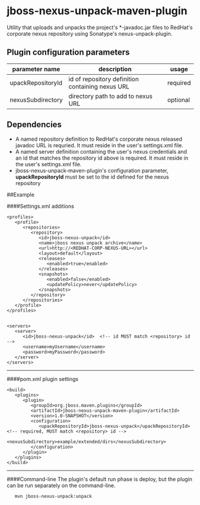 # jboss-nexus-unpack-maven-plugin
Utility that uploads and unpacks the project's *-javadoc.jar files to RedHat's corporate nexus repository using Sonatype's nexus-unpack-plugin.

## Plugin configuration parameters
   parameter name | description | usage
   ---------------|-------------|------
   upackRepositoryId | id of repository definition containing nexus URL | required
   nexusSubdirectory | directory path to add to nexus URL | optional

## Dependencies
* A named repository definition to RedHat's corporate nexus released javadoc URL is requried.
  It must reside in the user's settings.xml file.
* A named server definition containing the user's nexus credentials and an id that matches the
  repository id above is required.  It must reside in the user's settings.xml file.
* jboss-nexus-unpack-maven-plugin's configuration parameter, **upackRepositoryId** must be set to the
  id defined for the nexus repository
  
  
##Example


####Settings.xml additions

    <profiles>
       <profile>
          <repositories>
             <repository>
                <id>jboss-nexus-unpack</id>
                <name>jboss nexus unpack archive</name>
                <url>http://<REDHAT-CORP-NEXUS-URL></url>
                <layout>default</layout>
                <releases>
                   <enabled>true</enabled>
                </releases>
                <snapshots>
                   <enabled>false</enabled>
                   <updatePolicy>never</updatePolicy>
                </snapshots>
             </repository>
          </repositories>
       </profile>
    </profiles>


    <servers>
       <server>
          <id>jboss-nexus-unpack</id>  <!-- id MUST match <repository> id -->
          <username>myUsername</username>
          <password>myPassword</password>
       </server>
    </servers>

------
####pom.xml plugin settings

    <build>
       <plugins>
          <plugin>
             <groupId>org.jboss.maven.plugins</groupId>
             <artifactId>jboss-nexus-unpack-maven-plugin</artifactId>
             <version>1.0-SNAPSHOT</version>
             <configuration>
                <upackRepositoryId>jboss-nexus-unpack</upackRepositoryId> <!-- required, MUST match <repository> id -->
                <nexusSubdirectory>example/extended/dirs</nexusSubdirectory>
             </configuration>
          </plugin>
       </plugins>
    </build>
 ------
  
  
####Command-line
The plugin's default run phase is deploy, but the plugin can be run separately on the command-line.

       mvn jboss-nexus-unpack:unpack
    